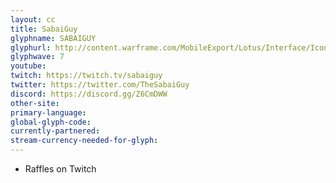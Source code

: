 ```yaml
---
layout: cc
title: SabaiGuy
glyphname: SABAIGUY
glyphurl: http://content.warframe.com/MobileExport/Lotus/Interface/Icons/Player/ContentCreators/SabaiGuy.png
glyphwave: 7
youtube: 
twitch: https://twitch.tv/sabaiguy
twitter: https://twitter.com/TheSabaiGuy
discord: https://discord.gg/Z6CmDWW
other-site: 
primary-language: 
global-glyph-code: 
currently-partnered: 
stream-currency-needed-for-glyph: 
---
```

* Raffles on Twitch
